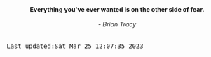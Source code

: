 
<div align="center"><b><span>Everything you've ever wanted is on the other side of fear.</span></b><br><br><i> - Brian Tracy</i></div>
<br><br><kbd>Last updated:Sat Mar 25 12:07:35 2023</kbd>